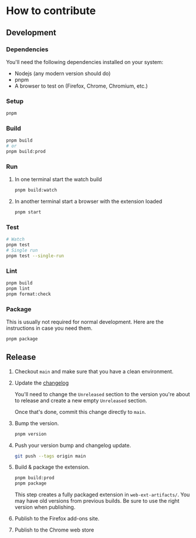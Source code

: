 # How to contribute

## Development

### Dependencies

You'll need the following dependencies installed on your system:

- Nodejs (any modern version should do)
- pnpm
- A browser to test on (Firefox, Chrome, Chromium, etc.)

### Setup

```sh
pnpm
```

### Build

```sh
pnpm build
# or
pnpm build:prod
```

### Run

1. In one terminal start the watch build

    ```sh
    pnpm build:watch
    ```

1. In another terminal start a browser with the extension loaded

    ```sh
    pnpm start
    ```

### Test

```sh
# Watch
pnpm test
# Single run
pnpm test --single-run
```

### Lint

```sh
pnpm build
pnpm lint
pnpm format:check
```

### Package

This is usually not required for normal development. Here are the instructions
in case you need them.

```sh
pnpm package
```

## Release

1.  Checkout `main` and make sure that you have a clean environment.
1.  Update the [changelog](CHANGELOG.md)

    You'll need to change the `Unreleased` section to the version you're about
    to release and create a new empty `Unreleased` section.

    Once that's done, commit this change directly to `main`.

1.  Bump the version.

    ```sh
    pnpm version
    ```

1.  Push your version bump and changelog update.

    ```sh
    git push --tags origin main
    ```

1.  Build & package the extension.

    ```sh
    pnpm build:prod
    pnpm package
    ```

    This step creates a fully packaged extension in `web-ext-artifacts/`. You
    may have old versions from previous builds. Be sure to use the right version
    when publishing.

1.  Publish to the Firefox add-ons site.
1.  Publish to the Chrome web store
